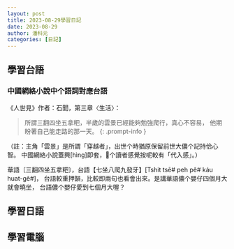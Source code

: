 ```yaml
---
layout: post
title: 2023-08-29學習日記
date: 2023-08-29
author: 潘科元
categories: [日記]
---
```

## 學習台語
### 中國網絡小說中个語詞對應台語

《人世見》作者：石聞，第三章〈生活〉：

> 所謂三翻四坐五拿粑，半歲的雲景已經能夠勉強爬行，真心不容易，
他期盼著自己能走路的那一天。
{: .prompt-info }

（註：主角「雲景」是所謂「穿越者」，出世个時猶原保留前世大儂个記持佮心智。
中國網絡小說蓋興[hìng]即套，𪜶个讀者感覺按呢較有「代入感」。）

華語〔三翻四坐五拿粑〕，台語【七坐八爬九發牙】[Tshit tsē# peh pê# káu huat-gê#]，
台語較重押韻，比較即兩句也看會出來。是講華語儂个嬰仔四個月大就會曉坐，
台語儂个嬰仔愛到七個月大喔？

## 學習日語


## 學習電腦

